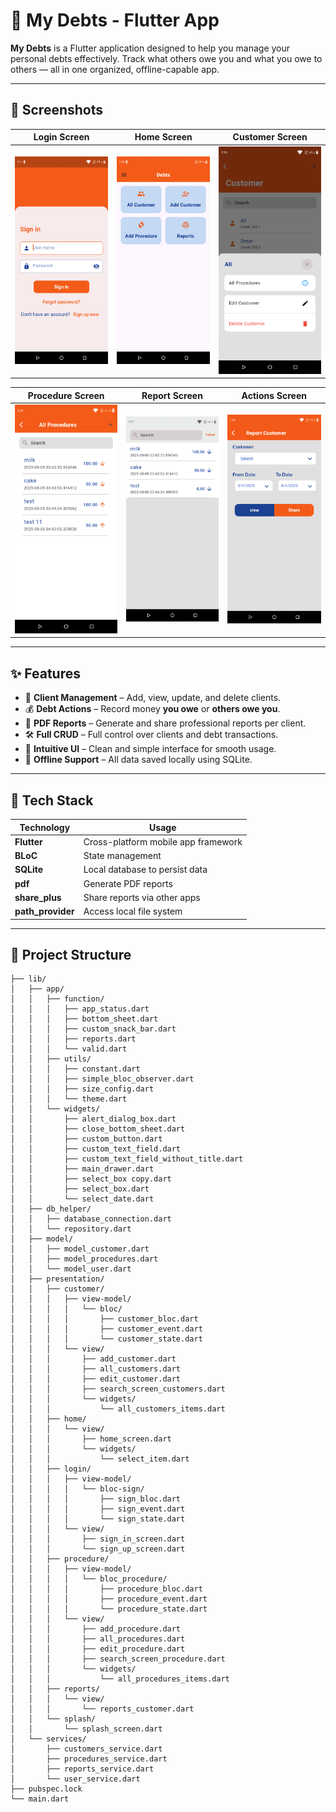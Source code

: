 # 💸 My Debts - Flutter App

**My Debts** is a Flutter application designed to help you manage your personal debts effectively. Track what others owe you and what you owe to others — all in one organized, offline-capable app.

---

## 📱 Screenshots

| Login Screen | Home Screen | Customer Screen |
|:---:|:---:|:---:|
| ![Login Screen](assets/screenshots/login_screen.png) | ![Home Screen](assets/screenshots/4-home.png) | ![Customer Screen](assets/screenshots/customer.png) |

| Procedure Screen | Report Screen | Actions Screen |
|:---:|:---:|:---:|
| ![Procedure Screen](assets/screenshots/procedure.png) | ![Procedure Search Screen](assets/screenshots/6-1-procedure-serach.png) | ![Report Screen](assets/screenshots/7-0-report.png) |


---

## ✨ Features

- 👤 **Client Management** – Add, view, update, and delete clients.
- 💰 **Debt Actions** – Record money **you owe** or **others owe you**.
- 📄 **PDF Reports** – Generate and share professional reports per client.
- 🛠 **Full CRUD** – Full control over clients and debt transactions.
- 📲 **Intuitive UI** – Clean and simple interface for smooth usage.
- 💾 **Offline Support** – All data saved locally using SQLite.

---

## 🧰 Tech Stack

| Technology | Usage |
|------------|-------|
| **Flutter** | Cross-platform mobile app framework |
| **BLoC** | State management |
| **SQLite** | Local database to persist data |
| **pdf** | Generate PDF reports |
| **share_plus** | Share reports via other apps |
| **path_provider** | Access local file system |

---

## 📂 Project Structure
```
├── lib/
│   ├── app/
│   │   ├── function/
│   │   │   ├── app_status.dart
│   │   │   ├── bottom_sheet.dart
│   │   │   ├── custom_snack_bar.dart
│   │   │   ├── reports.dart
│   │   │   └── valid.dart
│   │   ├── utils/
│   │   │   ├── constant.dart
│   │   │   ├── simple_bloc_observer.dart
│   │   │   ├── size_config.dart
│   │   │   └── theme.dart
│   │   └── widgets/
│   │       ├── alert_dialog_box.dart
│   │       ├── close_bottom_sheet.dart
│   │       ├── custom_button.dart
│   │       ├── custom_text_field.dart
│   │       ├── custom_text_field_without_title.dart
│   │       ├── main_drawer.dart
│   │       ├── select_box copy.dart
│   │       ├── select_box.dart
│   │       └── select_date.dart
│   ├── db_helper/
│   │   ├── database_connection.dart
│   │   └── repository.dart
│   ├── model/
│   │   ├── model_customer.dart
│   │   ├── model_procedures.dart
│   │   └── model_user.dart
│   ├── presentation/
│   │   ├── customer/
│   │   │   ├── view-model/
│   │   │   │   └── bloc/
│   │   │   │       ├── customer_bloc.dart
│   │   │   │       ├── customer_event.dart
│   │   │   │       └── customer_state.dart
│   │   │   └── view/
│   │   │       ├── add_customer.dart
│   │   │       ├── all_customers.dart
│   │   │       ├── edit_customer.dart
│   │   │       ├── search_screen_customers.dart
│   │   │       └── widgets/
│   │   │           └── all_customers_items.dart
│   │   ├── home/
│   │   │   └── view/
│   │   │       ├── home_screen.dart
│   │   │       └── widgets/
│   │   │           └── select_item.dart
│   │   ├── login/
│   │   │   ├── view-model/
│   │   │   │   └── bloc-sign/
│   │   │   │       ├── sign_bloc.dart
│   │   │   │       ├── sign_event.dart
│   │   │   │       └── sign_state.dart
│   │   │   └── view/
│   │   │       ├── sign_in_screen.dart
│   │   │       └── sign_up_screen.dart
│   │   ├── procedure/
│   │   │   ├── view-model/
│   │   │   │   └── bloc_procedure/
│   │   │   │       ├── procedure_bloc.dart
│   │   │   │       ├── procedure_event.dart
│   │   │   │       └── procedure_state.dart
│   │   │   └── view/
│   │   │       ├── add_procedure.dart
│   │   │       ├── all_procedures.dart
│   │   │       ├── edit_procedure.dart
│   │   │       ├── search_screen_procedure.dart
│   │   │       └── widgets/
│   │   │           └── all_procedures_items.dart
│   │   ├── reports/
│   │   │   └── view/
│   │   │       └── reports_customer.dart
│   │   └── splash/
│   │       └── splash_screen.dart
│   └── services/
│       ├── customers_service.dart
│       ├── procedures_service.dart
│       ├── reports_service.dart
│       └── user_service.dart
├── pubspec.lock
└── main.dart
```
